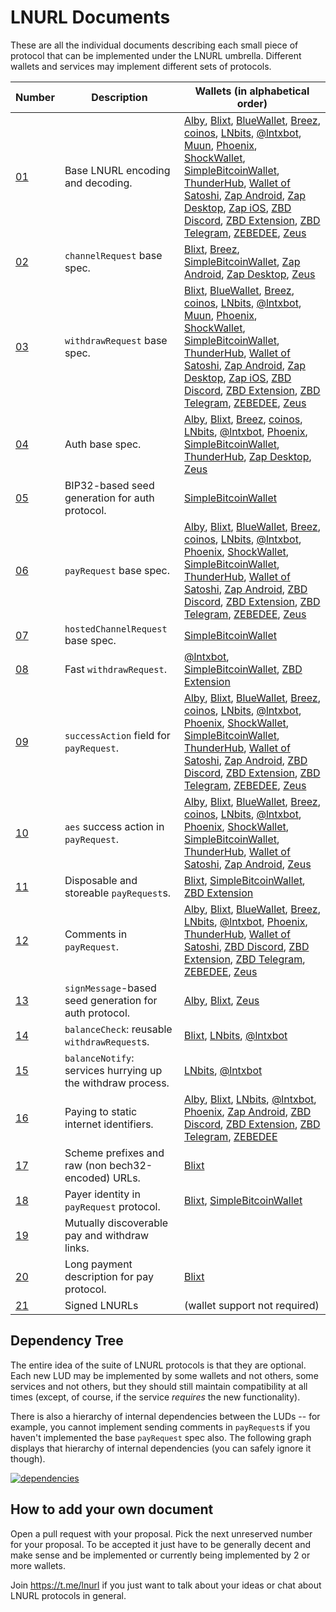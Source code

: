 LNURL Documents
===============

These are all the individual documents describing each small piece of protocol that can be implemented under the LNURL umbrella. Different wallets and services may implement different sets of protocols.

| Number      | Description                                                 | Wallets (in alphabetical order) |
|-------------|-------------------------------------------------------------|---------|
| [01](01.md) | Base LNURL encoding and decoding.                           | [Alby][alby], [Blixt][blixt], [BlueWallet][bluewallet], [Breez][breez], [coinos][coinos], [LNbits][lnbits], [@lntxbot][lntxbot], [Muun][muun], [Phoenix][phoenix], [ShockWallet][shockwallet], [SimpleBitcoinWallet][sbw], [ThunderHub][thunderhub], [Wallet of Satoshi][wos], [Zap Android][zap], [Zap Desktop][zap], [Zap iOS][zap], [ZBD Discord][zbd], [ZBD Extension][zbd], [ZBD Telegram][zbd], [ZEBEDEE][zbd], [Zeus][zeus] |
| [02](02.md) | `channelRequest` base spec.                                 | [Blixt][blixt], [Breez][breez], [SimpleBitcoinWallet][sbw], [Zap Android][zap], [Zap Desktop][zap], [Zeus][zeus] |
| [03](03.md) | `withdrawRequest` base spec.                                | [Blixt][blixt], [BlueWallet][bluewallet], [Breez][breez], [coinos][coinos], [LNbits][lnbits], [@lntxbot][lntxbot], [Muun][muun], [Phoenix][phoenix], [ShockWallet][shockwallet], [SimpleBitcoinWallet][sbw], [ThunderHub][thunderhub], [Wallet of Satoshi][wos], [Zap Android][zap], [Zap Desktop][zap], [Zap iOS][zap], [ZBD Discord][zbd], [ZBD Extension][zbd], [ZBD Telegram][zbd], [ZEBEDEE][zbd], [Zeus][zeus] |
| [04](04.md) | Auth base spec.                                             | [Alby][alby], [Blixt][blixt], [Breez][breez], [coinos][coinos], [LNbits][lnbits], [@lntxbot][lntxbot], [Phoenix][phoenix], [SimpleBitcoinWallet][sbw], [ThunderHub][thunderhub], [Zap Desktop][zap], [Zeus][zeus] |
| [05](05.md) | BIP32-based seed generation for auth protocol.              | [SimpleBitcoinWallet][sbw] |
| [06](06.md) | `payRequest` base spec.                                     | [Alby][alby], [Blixt][blixt], [BlueWallet][bluewallet], [Breez][breez], [coinos][coinos], [LNbits][lnbits], [@lntxbot][lntxbot], [Phoenix][phoenix], [ShockWallet][shockwallet], [SimpleBitcoinWallet][sbw], [ThunderHub][thunderhub], [Wallet of Satoshi][wos], [Zap Android][zap], [ZBD Discord][zbd], [ZBD Extension][zbd], [ZBD Telegram][zbd], [ZEBEDEE][zbd], [Zeus][zeus] |
| [07](07.md) | `hostedChannelRequest` base spec.                           | [SimpleBitcoinWallet][sbw] |
| [08](08.md) | Fast `withdrawRequest`.                                     | [@lntxbot][lntxbot], [SimpleBitcoinWallet][sbw], [ZBD Extension][zbd] |
| [09](09.md) | `successAction` field for `payRequest`.                     | [Alby][alby], [Blixt][blixt], [BlueWallet][bluewallet], [Breez][breez], [coinos][coinos], [LNbits][lnbits], [@lntxbot][lntxbot], [Phoenix][phoenix], [ShockWallet][shockwallet], [SimpleBitcoinWallet][sbw], [ThunderHub][thunderhub], [Wallet of Satoshi][wos], [Zap Android][zap], [ZBD Discord][zbd], [ZBD Extension][zbd], [ZBD Telegram][zbd], [ZEBEDEE][zbd], [Zeus][zeus] |
| [10](10.md) | `aes` success action in `payRequest`.                       | [Alby][alby], [Blixt][blixt], [BlueWallet][bluewallet], [Breez][breez], [coinos][coinos], [LNbits][lnbits], [@lntxbot][lntxbot], [Phoenix][phoenix], [ShockWallet][shockwallet], [SimpleBitcoinWallet][sbw], [ThunderHub][thunderhub], [Wallet of Satoshi][wos], [Zap Android][zap], [Zeus][zeus] |
| [11](11.md) | Disposable and storeable `payRequest`s.                     | [Blixt][blixt], [SimpleBitcoinWallet][sbw], [ZBD Extension][zbd] |
| [12](12.md) | Comments in `payRequest`.                                   | [Alby][alby], [Blixt][blixt], [BlueWallet][bluewallet], [Breez][breez], [LNbits][lnbits], [@lntxbot][lntxbot], [Phoenix][phoenix], [ThunderHub][thunderhub],  [Wallet of Satoshi][wos], [ZBD Discord][zbd], [ZBD Extension][zbd], [ZBD Telegram][zbd], [ZEBEDEE][zbd], [Zeus][zeus] |
| [13](13.md) | `signMessage`-based seed generation for auth protocol.      | [Alby][alby], [Blixt][blixt], [Zeus][zeus] |
| [14](14.md) | `balanceCheck`: reusable `withdrawRequest`s.                | [Blixt][blixt], [LNbits][lnbits], [@lntxbot][lntxbot] |
| [15](15.md) | `balanceNotify`: services hurrying up the withdraw process. | [LNbits][lnbits], [@lntxbot][lntxbot] |
| [16](16.md) | Paying to static internet identifiers.                      | [Alby][alby], [Blixt][blixt], [LNbits][lnbits], [@lntxbot][lntxbot], [Phoenix][phoenix], [Zap Android][zap], [ZBD Discord][zbd], [ZBD Extension][zbd], [ZBD Telegram][zbd], [ZEBEDEE][zbd] |
| [17](17.md) | Scheme prefixes and raw (non bech32-encoded) URLs.          | [Blixt][blixt] |
| [18](18.md) | Payer identity in `payRequest` protocol.                    | [Blixt][blixt], [SimpleBitcoinWallet][sbw] |
| [19](19.md) | Mutually discoverable pay and withdraw links.               |  |
| [20](20.md) | Long payment description for pay protocol.                  | [Blixt][blixt] |
| [21](21.md) | Signed LNURLs                                               | (wallet support not required) |

[blixt]: https://blixtwallet.github.io
[bluewallet]: https://bluewallet.io
[sbw]: https://lightning-wallet.com
[breez]: https://breez.technology
[alby]: https://github.com/getAlby/lightning-browser-extension
[coinos]: https://coinos.io
[lnbits]: https://lnbits.org
[lntxbot]: https://lntxbot.com
[muun]: https://muun.com
[phoenix]: https://phoenix.acinq.co
[shockwallet]: https://shockwallet.app
[thunderhub]: https://www.thunderhub.io
[wos]: https://www.walletofsatoshi.com
[zap]: https://zaphq.io/
[zbd]: https://zebedee.io/wallet
[zeus]: https://zeusln.app

Dependency Tree
---------------

The entire idea of the suite of LNURL protocols is that they are optional. Each new LUD may be implemented by some wallets and not others, some services and not others, but they should still maintain compatibility at all times (except, of course, if the service _requires_ the new functionality).

There is also a hierarchy of internal dependencies between the LUDs -- for example, you cannot implement sending comments in `payRequest`s if you haven't implemented the base `payRequest` spec also. The following graph displays that hierarchy of internal dependencies (you can safely ignore it though).

[![dependencies](dependencies.png)](dependencies.dot)

How to add your own document
----------------------------

Open a pull request with your proposal. Pick the next unreserved number for your proposal. To be accepted it just have to be generally decent and make sense and be implemented or currently being implemented by 2 or more wallets.

Join https://t.me/lnurl if you just want to talk about your ideas or chat about LNURL protocols in general.
